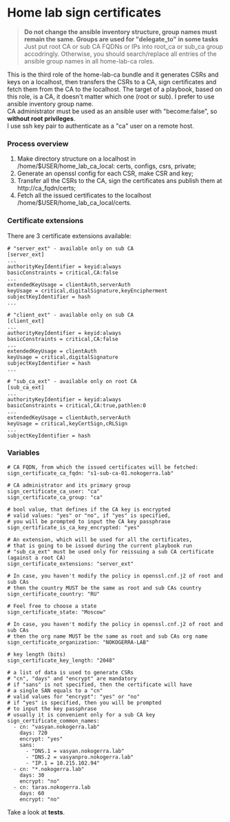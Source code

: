 # Home lab sign certificates
> **Do not change the ansible inventory structure, group names must remain the same. Groups are used for "delegate_to" in some tasks**
> Just put root CA or sub CA FQDNs or IPs into root_ca or sub_ca group accodringly.
> Otherwise, you should search/replace all entries of the ansible group names in all home-lab-ca roles.<br />

This is the third role of the home-lab-ca bundle and it generates CSRs and keys on a localhost, then transfers the CSRs to a CA, sign certificates and fetch them from the CA to the localhost. The target of a playbook, based on this role, is a CA, it doesn't matter which one (root or sub). I prefer to use ansible inventory group name.<br />
CA administrator must be used as an ansible user with "become:false", so **without root privileges**.<br />
I use ssh key pair to authenticate as a "ca" user on a remote host.
### Process overview
1. Make directory structure on a localhost in /home/$USER/home_lab_ca_local: certs, configs, csrs, private;
2. Generate an openssl config for each CSR, make CSR and key;
3. Transfer all the CSRs to the CA, sign the certificates ans publish them at http://ca_fqdn/certs;
4. Fetch all the issued certificates to the localhost /home/$USER/home_lab_ca_local/certs.
### Certificate extensions
There are 3 certificate extensions available:
```
# "server_ext" - available only on sub CA
[server_ext]
...
authorityKeyIdentifier = keyid:always
basicConstraints = critical,CA:false
...
extendedKeyUsage = clientAuth,serverAuth
keyUsage = critical,digitalSignature,keyEncipherment
subjectKeyIdentifier = hash
...

# "client_ext" - available only on sub CA
[client_ext]
...
authorityKeyIdentifier = keyid:always
basicConstraints = critical,CA:false
...
extendedKeyUsage = clientAuth
keyUsage = critical,digitalSignature
subjectKeyIdentifier = hash
...

# "sub_ca_ext" - available only on root CA
[sub_ca_ext]
...
authorityKeyIdentifier = keyid:always
basicConstraints = critical,CA:true,pathlen:0
...
extendedKeyUsage = clientAuth,serverAuth
keyUsage = critical,keyCertSign,cRLSign
...
subjectKeyIdentifier = hash
```

### Variables
```
# CA FQDN, from which the issued certificates will be fetched:
sign_certificate_ca_fqdn: "s1-sub-ca-01.nokogerra.lab"

# CA administrator and its primary group
sign_certificate_ca_user: "ca"
sign_certificate_ca_group: "ca"

# bool value, that defines if the CA key is encrypted
# valid values: "yes" or "no", if "yes" is specified,
# you will be prompted to input the CA key passphrase
sign_certificate_is_ca_key_encrypted: "yes"

# An extension, which will be used for all the certificates,
# that is going to be issued during the current playbook run
# "sub_ca_ext" must be used only for reissuing a sub CA certificate (against a root CA)
sign_certificate_extensions: "server_ext"

# In case, you haven't modify the policy in openssl.cnf.j2 of root and sub CAs
# then the country MUST be the same as root and sub CAs country
sign_certificate_country: "RU"

# Feel free to choose a state
sign_certificate_state: "Moscow"

# In case, you haven't modify the policy in openssl.cnf.j2 of root and sub CAs
# then the org name MUST be the same as root and sub CAs org name
sign_certificate_organization: "NOKOGERRA-LAB"

# key length (bits)
sign_certificate_key_length: "2048"

# a list of data is used to generate CSRs
# "cn", "days" and "encrypt" are mandatory
# if "sans" is not specified, then the certificate will have
# a single SAN equals to a "cn"
# valid values for "encrypt": "yes" or "no"
# if "yes" is specified, then you will be prompted
# to input the key passphrase
# usually it is convenient only for a sub CA key
sign_certificate_common_names:
  - cn: "vasyan.nokogerra.lab"
    days: 720
    encrypt: "yes"
    sans:
      - "DNS.1 = vasyan.nokogerra.lab"
      - "DNS.2 = vasyanpro.nokogerra.lab"
      - "IP.1 = 10.215.102.94"
  - cn: "*.nokogerra.lab"
    days: 30
    encrypt: "no"
  - cn: taras.nokogerra.lab
    days: 60
    encrypt: "no"
```
Take a look at **tests**.

